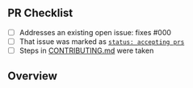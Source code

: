 <!-- 👋 Hi, thanks for sending a PR to test-signature! 💖.
Please fill out all fields below and make sure each item is true and [x] checked.
Otherwise we may not be able to review your PR. -->

## PR Checklist

- [ ] Addresses an existing open issue: fixes #000
- [ ] That issue was marked as [`status: accepting prs`](https://github.com/ubinix-warun/test-signature/issues?q=is%3Aopen+is%3Aissue+label%3A%22status%3A+accepting+prs%22)
- [ ] Steps in [CONTRIBUTING.md](https://github.com/ubinix-warun/test-signature/blob/main/.github/CONTRIBUTING.md) were taken

## Overview

<!-- Description of what is changed and how the code change does that. -->
